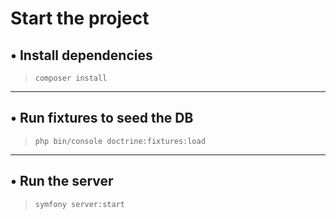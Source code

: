 # Start the project

## •  Install dependencies
> `composer install`

----

## • Run fixtures to seed the DB
> `php bin/console doctrine:fixtures:load`

---

## • Run the server
> `symfony server:start`